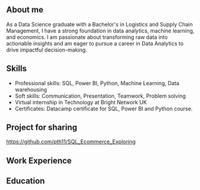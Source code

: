 ## About me 
As a Data Science graduate with a Bachelor's in Logistics and Supply Chain Management, I have a strong foundation in data analytics, machine learning, and economics. I am passionate about transforming raw data into actionable insights and am eager to pursue a career in Data Analytics to drive impactful decision-making. 
## Skills 
- Professional skills: SQL, Power BI, Python, Machine Learning, Data warehousing
- Soft skills: Communication, Presentation, Teamwork, Problem solving
- Virtual internship in Technology at Bright Network UK
- Certificates: Datacamp certificate for SQL, Power BI and Python course.
## Project for sharing
https://github.com/pth11/SQL_Ecommerce_Exploring
## Work Experience

## Education 

<!--
**mistletoegoegoe/mistletoegoegoe** is a ✨ _special_ ✨ repository because its `README.md` (this file) appears on your GitHub profile.

Here are some ideas to get you started:

- 🔭 I’m currently working on ...
- 🌱 I’m currently learning ...
- 👯 I’m looking to collaborate on ...
- 🤔 I’m looking for help with ...
- 💬 Ask me about ...
- 📫 How to reach me: ...
- 😄 Pronouns: ...
- ⚡ Fun fact: ...
-->

